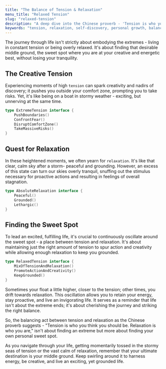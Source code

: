 ```yaml
---
title: "The Balance of Tension & Relaxation"
menu_title: "Relaxed Tension"
slug: "relaxed-tension"
description: "A deep dive into the Chinese proverb - 'Tension is who you think you should be. Relaxation is who you are.' and discovering the sweet spot between tension and relaxation for a fulfilling life."
keywords: "tension, relaxation, self-discovery, personal growth, balance, Chinese Proverb"
---
```


The journey through life isn't strictly about embodying the extremes - living in constant tension or being overly relaxed.
It's about finding that desirable middle ground, the sweet spot where you are at your creative and energetic best, without losing your tranquility.

## The Creative Tension

Experiencing moments of high `tension` can spark creativity and nadirs of discovery; it pushes you outside your comfort zone, prompting you to take risks. Yet, it's like being on a boat in stormy weather - exciting, but unnerving at the same time.

```go
type ExtremeTension interface {
	PushBoundaries()
	ConfrontFear()
	DisruptComfortZone()
	TakeMassiveRisks()
}
```

## Quest for Relaxation

In these heightened moments, we often yearn for `relaxation`. It's like that clear, calm sky after a storm- peaceful and grounding. However, an excess of this state can turn our skies overly tranquil, snuffing out the stimulus necessary for proactive actions and resulting in feelings of overall stagnation.

```go
type AbsoluteRelaxation interface {
	Peaceful()
	Grounded()
	Lethargic()
}
```

## Finding the Sweet Spot

To lead an excited, fulfilling life, it's crucial to continuously oscillate around the sweet spot - a place between tension and relaxation. It's about maintaining just the right amount of tension to spur action and creativity while allowing enough relaxation to keep you grounded.

```go
type RelaxedTension interface {
	MixOfTensionAndRelaxation()
	PromoteActionAndCreativity()
	KeepGrounded()
}
```

Sometimes your float a little higher, closer to the tension; other times, you drift towards relaxation.
This oscillation allows you to retain your energy, stay proactive, and live an invigorating life.
It serves as a reminder that life isn't about the extreme ends; it's about cherishing the journey and striking the right balance.  

So, the balancing act between tension and relaxation as the Chinese proverb suggests - "Tension is who you think you should be. Relaxation is who you are," isn't about finding an extreme but more about finding your own personal sweet spot. 

As you navigate through your life, getting momentarily tossed in the stormy seas of tension or the vast calm of relaxation, remember that your ultimate destination is your middle ground. Keep swirling around it to harness energy, be creative, and live an exciting, yet grounded life.
